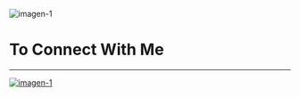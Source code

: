 <a><img src="https://i.ibb.co/xJHpgZt/imagen-github.jpg" alt="imagen-1" border="0"></a>

# To Connect With Me

---

<a href="https://twitter.com/cristaker"><img src="https://i.ibb.co/fqVKKfp/logo-twitter.png" alt="imagen-1" border="0"></a>
